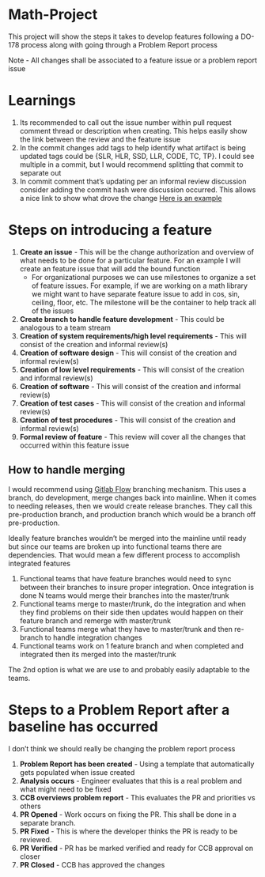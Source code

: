 # Math-Project
This project will show the steps it takes to develop features following a DO-178 process along with going through a Problem Report process

Note - All changes shall be associated to a feature issue or a problem report issue

# Learnings
1. Its recommended to call out the issue number within pull request comment thread or description when creating. This helps easily show the link between the review and the feature issue
1. In the commit changes add tags to help identify what artifact is being updated tags could be {SLR, HLR, SSD, LLR, CODE, TC, TP}. I could see multiple in a commit, but I would recommend splitting that commit to separate out
1. In commit comment that’s updating per an informal review discussion consider adding the commit hash were discussion occurred. This allows a nice link to show what drove the change [Here is an example](https://github.com/acorbin3/Math-Project/commit/3ca51f977ba9cb441a2a5bccf574592f93474209#diff-aa1fb8ab02502144d44e15d379a30fc2)

# Steps on introducing a feature
1. **Create an issue** -  This will be the change authorization and overview of what needs to be done for a particular feature. For an example I will create an feature issue that will add the bound function
    * For organizational purposes we can use milestones to organize a set of feature issues. For example, if we are working on a math library we might want to have separate feature issue to add in cos, sin, ceiling, floor, etc. The milestone will be the container to help track all of the issues
1. **Create branch to handle feature development** - This could be analogous to a team stream
1. **Creation of system requirements/high level requirements** - This will consist of the creation and informal review(s)
1. **Creation of software design** - This will consist of the creation and informal review(s)
1. **Creation of low level requirements** - This will consist of the creation and informal review(s)
1. **Creation of software** - This will consist of the creation and informal review(s)
1. **Creation of test cases** - This will consist of the creation and informal review(s)
1. **Creation of test procedures** - This will consist of the creation and informal review(s)
1. **Formal review of feature** - This review will cover all the changes that occurred within this feature issue

## How to handle merging
I would recommend using [Gitlab Flow](https://docs.gitlab.com/ee/workflow/gitlab_flow.html) branching mechanism. This uses a branch, do development, merge changes back into mainline. When it comes to needing releases, then we would create release branches. They call this pre-production branch, and production branch which would be a branch off pre-production.

Ideally feature branches wouldn’t be merged into the mainline until ready but since our teams are broken up into functional teams there are dependencies. That would mean a few different process to accomplish integrated features
1. Functional teams that have feature branches would need to sync between their branches to insure proper integration. Once integration is done N teams would merge their branches into the master/trunk
1. Functional teams merge to master/trunk, do the integration and when they find problems on their side then updates would happen on their feature branch and remerge with master/trunk
1. Functional teams merge what they have to master/trunk and then re-branch to handle integration changes
1. Functional teams work on 1 feature branch and when completed and integrated then its merged into the master/trunk

The 2nd option is what we are use to and probably easily adaptable to the teams.

# Steps to a Problem Report after a baseline has occurred
I don’t think we should really be changing the problem report process
1. **Problem Report has been created** - Using a template that automatically gets populated when issue created
1. **Analysis occurs** - Engineer evaluates that this is a real problem and what might need to be fixed
1. **CCB overviews problem report** - This evaluates the PR and priorities vs others
1. **PR Opened** - Work occurs on fixing the PR. This shall be done in a separate branch.
1. **PR Fixed** - This is where the developer thinks the PR is ready to be reviewed. 
1. **PR Verified** - PR has be marked verified and ready for CCB approval on closer
1. **PR Closed** - CCB has approved the changes 

